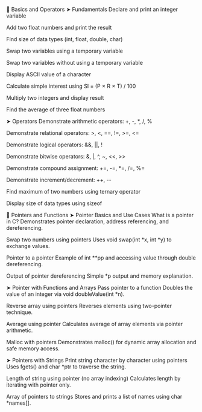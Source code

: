 📁 Basics and Operators
➤ Fundamentals
Declare and print an integer variable

Add two float numbers and print the result

Find size of data types (int, float, double, char)

Swap two variables using a temporary variable

Swap two variables without using a temporary variable

Display ASCII value of a character

Calculate simple interest using SI = (P × R × T) / 100

Multiply two integers and display result

Find the average of three float numbers

➤ Operators
Demonstrate arithmetic operators: +, -, *, /, %

Demonstrate relational operators: >, <, ==, !=, >=, <=

Demonstrate logical operators: &&, ||, !

Demonstrate bitwise operators: &, |, ^, ~, <<, >>

Demonstrate compound assignment: +=, -=, *=, /=, %=

Demonstrate increment/decrement: ++, --

Find maximum of two numbers using ternary operator

Display size of data types using sizeof

📁 Pointers and Functions
➤ Pointer Basics and Use Cases
What is a pointer in C?
Demonstrates pointer declaration, address referencing, and dereferencing.

Swap two numbers using pointers
Uses void swap(int *x, int *y) to exchange values.

Pointer to a pointer
Example of int **pp and accessing value through double dereferencing.

Output of pointer dereferencing
Simple *p output and memory explanation.

➤ Pointer with Functions and Arrays
Pass pointer to a function
Doubles the value of an integer via void doubleValue(int *n).

Reverse array using pointers
Reverses elements using two-pointer technique.

Average using pointer
Calculates average of array elements via pointer arithmetic.

Malloc with pointers
Demonstrates malloc() for dynamic array allocation and safe memory access.

➤ Pointers with Strings
Print string character by character using pointers
Uses fgets() and char *ptr to traverse the string.

Length of string using pointer (no array indexing)
Calculates length by iterating with pointer only.

Array of pointers to strings
Stores and prints a list of names using char *names[].
